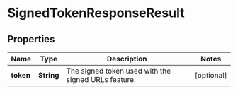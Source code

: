 # SignedTokenResponseResult

## Properties
Name | Type | Description | Notes
------------ | ------------- | ------------- | -------------
**token** | **String** | The signed token used with the signed URLs feature. |  [optional]
